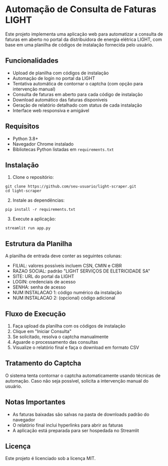 # Automação de Consulta de Faturas LIGHT

Este projeto implementa uma aplicação web para automatizar a consulta de faturas em aberto no portal da distribuidora de energia elétrica LIGHT, com base em uma planilha de códigos de instalação fornecida pelo usuário.

## Funcionalidades

- Upload de planilha com códigos de instalação
- Automação de login no portal da LIGHT
- Tentativa automática de contornar o captcha (com opção para intervenção manual)
- Consulta de faturas em aberto para cada código de instalação
- Download automático das faturas disponíveis
- Geração de relatório detalhado com status de cada instalação
- Interface web responsiva e amigável

## Requisitos

- Python 3.8+
- Navegador Chrome instalado
- Bibliotecas Python listadas em `requirements.txt`

## Instalação

1. Clone o repositório:
```
git clone https://github.com/seu-usuario/light-scraper.git
cd light-scraper
```

2. Instale as dependências:
```
pip install -r requirements.txt
```

3. Execute a aplicação:
```
streamlit run app.py
```

## Estrutura da Planilha

A planilha de entrada deve conter as seguintes colunas:
- FILIAL: valores possíveis incluem CSN, CMIN e CIBR
- RAZAO SOCIAL: padrão "LIGHT SERVIÇOS DE ELETRICIDADE SA"
- SITE: URL do portal da LIGHT
- LOGIN: credenciais de acesso
- SENHA: senha de acesso
- NUM INSTALACAO 1: código numérico da instalação
- NUM INSTALACAO 2: (opcional) código adicional

## Fluxo de Execução

1. Faça upload da planilha com os códigos de instalação
2. Clique em "Iniciar Consulta"
3. Se solicitado, resolva o captcha manualmente
4. Aguarde o processamento das consultas
5. Visualize o relatório final e faça o download em formato CSV

## Tratamento do Captcha

O sistema tenta contornar o captcha automaticamente usando técnicas de automação. Caso não seja possível, solicita a intervenção manual do usuário.

## Notas Importantes

- As faturas baixadas são salvas na pasta de downloads padrão do navegador
- O relatório final inclui hyperlinks para abrir as faturas
- A aplicação está preparada para ser hospedada no Streamlit

## Licença

Este projeto é licenciado sob a licença MIT.
